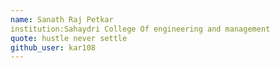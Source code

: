 ```yaml
---
name: Sanath Raj Petkar
institution:Sahaydri College Of engineering and management
quote: hustle never settle
github_user: kar108
---
```

